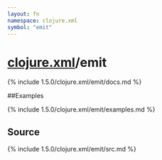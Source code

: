 ```yaml
---
layout: fn
namespace: clojure.xml
symbol: "emit"
---
```


# [clojure.xml](../)/emit

{% include 1.5.0/clojure.xml/emit/docs.md %}

##Examples

{% include 1.5.0/clojure.xml/emit/examples.md %}
## Source
{% include 1.5.0/clojure.xml/emit/src.md %}

